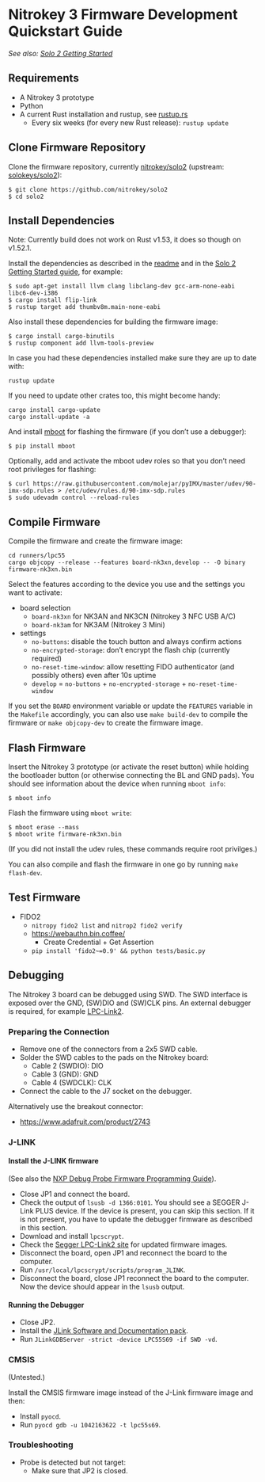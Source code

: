 # Nitrokey 3 Firmware Development Quickstart Guide

*See also: [Solo 2 Getting Started](https://hackmd.io/@solokeys/solo2-getting-started)*

## Requirements

* A Nitrokey 3 prototype
* Python
* A current Rust installation and rustup, see [rustup.rs](https://rustup.rs)
  * Every six weeks (for every new Rust release): `rustup update`

## Clone Firmware Repository

Clone the firmware repository, currently [nitrokey/solo2](https://github.com/nitrokey/solo2) (upstream: [solokeys/solo2](https://github.com/solokeys/solo2)):

```
$ git clone https://github.com/nitrokey/solo2
$ cd solo2
```

## Install Dependencies

Note: Currently build does not work on Rust v1.53, it does so though on v1.52.1.

Install the dependencies as described in the [readme](./README.md) and in the
[Solo 2 Getting Started guide](https://solo2.dev), for example:

```
$ sudo apt-get install llvm clang libclang-dev gcc-arm-none-eabi libc6-dev-i386
$ cargo install flip-link
$ rustup target add thumbv8m.main-none-eabi
```

Also install these dependencies for building the firmware image:

```
$ cargo install cargo-binutils
$ rustup component add llvm-tools-preview
```

In case you had these dependencies installed make sure they are up to date with:
```
rustup update
```
If you need to update other crates too, this might become handy:
```
cargo install cargo-update 
cargo install-update -a
```

And install [mboot](https://github.com/molejar/pyMBoot) for flashing the firmware (if you don’t use a debugger):

```
$ pip install mboot
```

Optionally, add and activate the mboot udev roles so that you don’t need root privileges for flashing:

```
$ curl https://raw.githubusercontent.com/molejar/pyIMX/master/udev/90-imx-sdp.rules > /etc/udev/rules.d/90-imx-sdp.rules
$ sudo udevadm control --reload-rules
```

## Compile Firmware

Compile the firmware and create the firmware image:

```
cd runners/lpc55
cargo objcopy --release --features board-nk3xn,develop -- -O binary firmware-nk3xn.bin
```

Select the features according to the device you use and the settings you want to activate:

* board selection
  * `board-nk3xn` for NK3AN and NK3CN (Nitrokey 3 NFC USB A/C)
  * `board-nk3am` for NK3AM (Nitrokey 3 Mini)
* settings
  * `no-buttons`: disable the touch button and always confirm actions
  * `no-encrypted-storage`: don’t encrypt the flash chip (currently required)
  * `no-reset-time-window`: allow resetting FIDO authenticator (and possibly others) even after 10s uptime
  * `develop` = `no-buttons` + `no-encrypted-storage` + `no-reset-time-window`

If you set the `BOARD` environment variable or update the `FEATURES` variable
in the `Makefile` accordingly, you can also use `make build-dev` to compile the
firmware or `make objcopy-dev` to create the firmware image.

## Flash Firmware

Insert the Nitrokey 3 prototype (or activate the reset button) while holding the bootloader button (or otherwise connecting the BL and GND pads). You should see information about the device when running `mboot info`:

```
$ mboot info
```

Flash the firmware using `mboot write`:

```
$ mboot erase --mass
$ mboot write firmware-nk3xn.bin
```

(If you did not install the udev rules, these commands require root privilges.)

You can also compile and flash the firmware in one go by running `make flash-dev`.

## Test Firmware

* FIDO2
  * `nitropy fido2 list` and `nitrop2 fido2 verify`
  * <https://webauthn.bin.coffee/>
    * Create Credential + Get Assertion
  * `pip install 'fido2~=0.9' && python tests/basic.py`

## Debugging

The Nitrokey 3 board can be debugged using SWD. The SWD interface is exposed over the GND, (SW)DIO and (SW)CLK pins. An external debugger is required, for example [LPC-Link2](https://www.embeddedartists.com/products/lpc-link2/).

### Preparing the Connection

* Remove one of the connectors from a 2x5 SWD cable.
* Solder the SWD cables to the pads on the Nitrokey board:
  * Cable 2 (SWDIO): DIO
  * Cable 3 (GND): GND
  * Cable 4 (SWDCLK): CLK
* Connect the cable to the J7 socket on the debugger.

Alternatively use the breakout connector:
- https://www.adafruit.com/product/2743

### J-LINK

#### Install the J-LINK firmware

(See also the [NXP Debug Probe Firmware Programming Guide](https://www.nxp.com/docs/en/supporting-information/Debug_Probe_Firmware_Programming.pdf)).

* Close JP1 and connect the board.
* Check the output of `lsusb -d 1366:0101`. You should see a SEGGER J-Link PLUS device. If the device is present, you can skip this section. If it is not present, you have to update the debugger firmware as described in this section.
* Download and install `lpcscrypt`.
* Check the [Segger LPC-Link2 site](https://www.segger.com/lpc-link-2.html) for updated firmware images.
* Disconnect the board, open JP1 and reconnect the board to the computer.
* Run `/usr/local/lpcscrypt/scripts/program_JLINK`.
* Disconnect the board, close JP1 reconnect the board to the computer. Now the device should appear in the `lsusb` output.

#### Running the Debugger

* Close JP2.
* Install the [JLink Software and Documentation pack](https://www.segger.com/downloads/jlink/#J-LinkSoftwareAndDocumentationPack).
* Run `JLinkGDBServer -strict -device LPC55S69 -if SWD -vd`.

### CMSIS

(Untested.)

Install the CMSIS firmware image instead of the J-Link firmware image and then:

* Install `pyocd`.
* Run `pyocd gdb -u 1042163622 -t lpc55s69`.

### Troubleshooting

* Probe is detected but not target:
  * Make sure that JP2 is closed.
